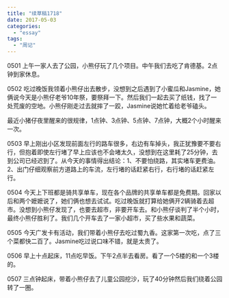 ```yaml
---
title: "续草稿1718"
date: 2017-05-03
categories: 
  - "essay"
tags: 
  - "周记"
---
```


0501 上午一家人去了公园，小熊仔玩了几个项目。中午我们去吃了肯德基。2点钟到家休息。

0502 吃过晚饭我领着小熊仔出去散步，没想到之后遇到了小蜜瓜和Jasmine，她俩说今天是小熊仔老爷10年祭，要祭拜一下。然后我们一起去买了纸钱，找了一处荒废的空地。小熊仔刚走过去就摔了一跤，Jasmine说她忙着给老爷磕头。

最近小猪仔夜里醒来的很规律，1点钟、3点钟、5点钟、7点钟，大概2个小时醒来一次。

0503 早上刚出小区发现前面左行的路车很多，右边有车掉头，我正犹豫要不要右行，但抱着即使左行堵了早上应该也不会堵太久，没想到在这里耗了25分钟，去到公司已经迟到了。从今天的事情得出结论：1、不要怕绕路，其实堵车更费油。2、出门仔细观察前方道路上的车流，左行堵的话赶紧右行，右行堵的话赶紧左行。

0504 今天上下班都是骑共享单车，现在各个品牌的共享单车都是免费期。回家以后和两个嬷嬷说了，她们俩也想去试试。吃过晚饭就打算给她俩开2辆骑着去超市。没想到小熊仔发现了，也要去超市，非要开车去。和小熊仔谈判了半个小时，最终小熊仔胜利了。我们几个开车去了一家小超市，买了些水果和蔬菜。

0505 今天广发卡有活动，我们带着小熊仔去吃过蜀九香。这家第一次吃，点了三个菜都快二百了。Jasmine吃过说口味不错，就是太贵了。

0506 早上十点起床，11点吃早饭。下午2点半去看房。看了一个5楼的和一个3楼的。

0507 三点钟起床，带着小熊仔去了儿童公园挖沙，玩了40分钟然后我们绕着公园转了一圈。
